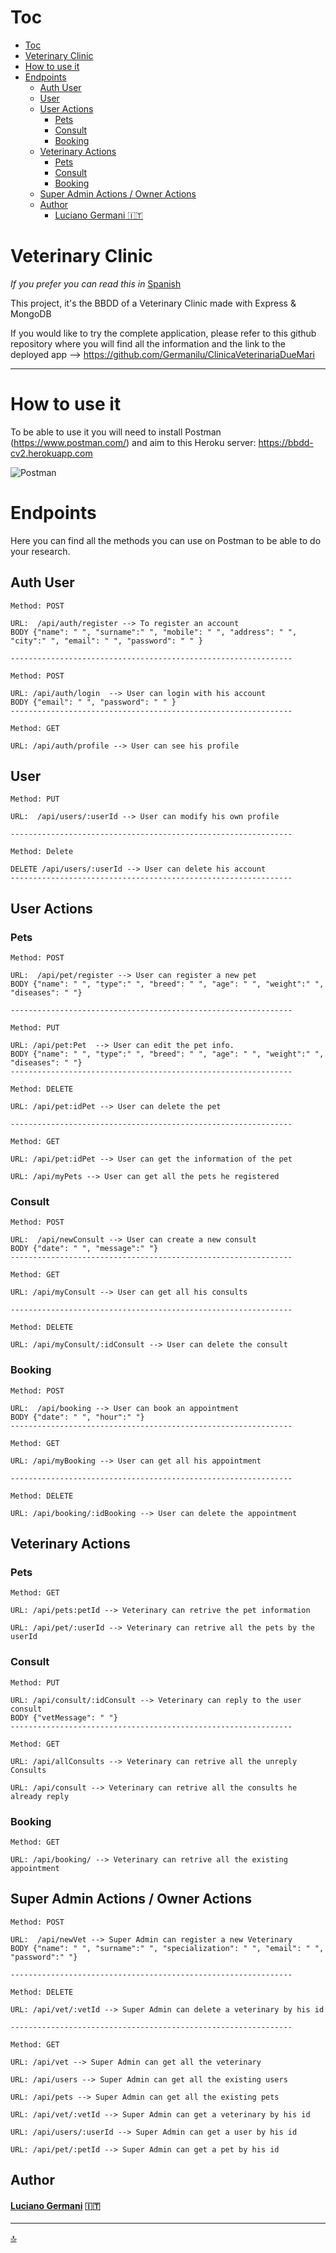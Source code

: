# Toc
- [Toc](#toc)
- [Veterinary Clinic](#veterinary-clinic)
- [How to use it](#how-to-use-it)
- [Endpoints](#endpoints)
  - [Auth User](#auth-user)
  - [User](#user)
  - [User Actions](#user-actions)
    - [Pets](#pets)
    - [Consult](#consult)
    - [Booking](#booking)
  - [Veterinary Actions](#veterinary-actions)
    - [Pets](#pets-1)
    - [Consult](#consult-1)
    - [Booking](#booking-1)
  - [Super Admin Actions / Owner Actions](#super-admin-actions--owner-actions)
  - [Author](#author)
      - [Luciano Germani :it:](#luciano-germani-it)

# Veterinary Clinic 

*If you prefer you can read this in* [Spanish](README-ESP.md)

This project, it's the BBDD of a Veterinary Clinic made with Express & MongoDB

If you would like to try the complete application, please refer to this github repository where you will find all the information and the link to the deployed app --> https://github.com/Germanilu/ClinicaVeterinariaDueMari



----------------------------

# How to use it

To be able to use it you will need to install Postman (https://www.postman.com/) and aim to this Heroku server: https://bbdd-cv2.herokuapp.com

![Postman](./imgReadme/postmanGif.gif)


# Endpoints

Here you can find all the methods you can use on Postman to be able to do your research.

## Auth User

    Method: POST

    URL:  /api/auth/register --> To register an account
    BODY {"name": " ", "surname":" ", "mobile": " ", "address": " ", "city":" ", "email": " ", "password": " " }  

    ---------------------------------------------------------------

    Method: POST

    URL: /api/auth/login  --> User can login with his account  
    BODY {"email": " ", "password": " " }  
    ---------------------------------------------------------------

    Method: GET

    URL: /api/auth/profile --> User can see his profile


## User

    Method: PUT

    URL:  /api/users/:userId --> User can modify his own profile

    ---------------------------------------------------------------

    Method: Delete

    DELETE /api/users/:userId --> User can delete his account
    ---------------------------------------------------------------

## User Actions

### Pets

    Method: POST

    URL:  /api/pet/register --> User can register a new pet
    BODY {"name": " ", "type":" ", "breed": " ", "age": " ", "weight":" ", "diseases": " "}  

    ---------------------------------------------------------------

    Method: PUT

    URL: /api/pet:Pet  --> User can edit the pet info.
    BODY {"name": " ", "type":" ", "breed": " ", "age": " ", "weight":" ", "diseases": " "}  
    ---------------------------------------------------------------

    Method: DELETE

    URL: /api/pet:idPet --> User can delete the pet

    ---------------------------------------------------------------

    Method: GET

    URL: /api/pet:idPet --> User can get the information of the pet

    URL: /api/myPets --> User can get all the pets he registered

### Consult

    Method: POST

    URL:  /api/newConsult --> User can create a new consult
    BODY {"date": " ", "message":" "}  
    ---------------------------------------------------------------
    
    Method: GET

    URL: /api/myConsult --> User can get all his consults

    ---------------------------------------------------------------
    
    Method: DELETE

    URL: /api/myConsult/:idConsult --> User can delete the consult

### Booking

    Method: POST

    URL:  /api/booking --> User can book an appointment
    BODY {"date": " ", "hour":" "}  
    ---------------------------------------------------------------
    
    Method: GET

    URL: /api/myBooking --> User can get all his appointment

    ---------------------------------------------------------------
    
    Method: DELETE

    URL: /api/booking/:idBooking --> User can delete the appointment

## Veterinary Actions

### Pets

    Method: GET

    URL: /api/pets:petId --> Veterinary can retrive the pet information

    URL: /api/pet/:userId --> Veterinary can retrive all the pets by the userId

### Consult

    Method: PUT

    URL: /api/consult/:idConsult --> Veterinary can reply to the user consult
    BODY {"vetMessage": " "}  
    ---------------------------------------------------------------

    Method: GET

    URL: /api/allConsults --> Veterinary can retrive all the unreply Consults

    URL: /api/consult --> Veterinary can retrive all the consults he already reply

### Booking

    Method: GET

    URL: /api/booking/ --> Veterinary can retrive all the existing appointment



## Super Admin Actions / Owner Actions

    Method: POST

    URL:  /api/newVet --> Super Admin can register a new Veterinary
    BODY {"name": " ", "surname":" ", "specialization": " ", "email": " ", "password":" "}  

    ---------------------------------------------------------------

    Method: DELETE

    URL: /api/vet/:vetId --> Super Admin can delete a veterinary by his id

    ---------------------------------------------------------------

    Method: GET

    URL: /api/vet --> Super Admin can get all the veterinary 

    URL: /api/users --> Super Admin can get all the existing users

    URL: /api/pets --> Super Admin can get all the existing pets

    URL: /api/vet/:vetId --> Super Admin can get a veterinary by his id

    URL: /api/users/:userId --> Super Admin can get a user by his id

    URL: /api/pet/:petId --> Super Admin can get a pet by his id



## Author 	

#### [Luciano Germani](https://github.com/Germanilu) :it:
 

---------------------

[:top:](#toc)